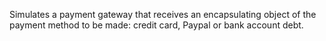 Simulates a payment gateway that receives an encapsulating object of the payment method to be made: credit card, Paypal or bank account debt.
